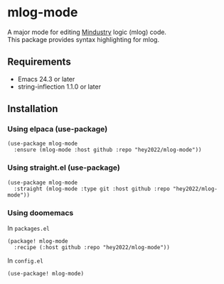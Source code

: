 # mlog-mode

A major mode for editing [Mindustry](https://mindustrygame.github.io) logic (mlog) code.  
This package provides syntax highlighting for mlog.

## Requirements

- Emacs 24.3 or later
- string-inflection 1.1.0 or later

## Installation

### Using elpaca (use-package)

``` emacs-lisp
(use-package mlog-mode
  :ensure (mlog-mode :host github :repo "hey2022/mlog-mode"))
```

### Using straight.el (use-package)

``` emacs-lisp
(use-package mlog-mode
  :straight (mlog-mode :type git :host github :repo "hey2022/mlog-mode"))
```

### Using doomemacs

In `packages.el`

``` emacs-lisp
(package! mlog-mode
  :recipe (:host github :repo "hey2022/mlog-mode"))
```

In `config.el`

``` emacs-lisp
(use-package! mlog-mode)
```
